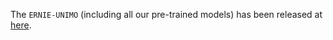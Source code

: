 The `ERNIE-UNIMO` (including all our pre-trained models) has been released at [here](https://github.com/PaddlePaddle/ERNIE/tree/repro/ernie-unimo).
